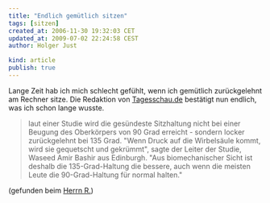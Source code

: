 ```yaml
---
title: "Endlich gemütlich sitzen"
tags: [sitzen]
created_at: 2006-11-30 19:32:03 CET
updated_at: 2009-07-02 22:24:58 CEST
author: Holger Just

kind: article
publish: true
---
```


Lange Zeit hab ich mich schlecht gefühlt, wenn ich gemütlich zurückgelehnt am Rechner sitze. Die Redaktion von [Tagesschau.de](http://www.tagesschau.de/aktuell/meldungen/0,,OID6138602_REF1,00.html) bestätigt nun endlich, was ich schon lange wusste.

>laut einer Studie wird die gesündeste Sitzhaltung nicht bei einer Beugung des Oberkörpers von 90 Grad erreicht - sondern locker zurückgelehnt bei 135 Grad. "Wenn Druck auf die Wirbelsäule kommt, wird sie gequetscht und gekrümmt", sagte der Leiter der Studie, Waseed Amir Bashir aus Edinburgh. "Aus biomechanischer Sicht ist deshalb die 135-Grad-Haltung die bessere, auch wenn die meisten Leute die 90-Grad-Haltung für normal halten."

(gefunden beim [Herrn R.](http://verwaltet.blogspot.com/2006/11/quelle-f.html))